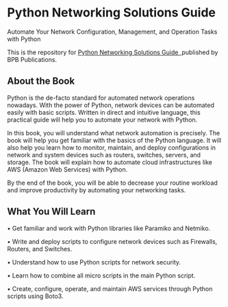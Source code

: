 # Python Networking Solutions Guide 

Automate Your Network Configuration, Management, and Operation Tasks with Python

This is the repository for [Python Networking Solutions Guide
](https://in.bpbonline.com/products/python-networking-solutions-guide?variant=43968686096622),published by BPB Publications. 

## About the Book
Python is the de-facto standard for automated network operations nowadays. With the power of Python, network devices can be automated easily with basic scripts. Written in direct and intuitive language, this practical guide will help you to automate your network with Python.

In this book, you will understand what network automation is precisely. The book will help you get familiar with the basics of the Python language. It will also help you learn how to monitor, maintain, and deploy configurations in network and system devices such as routers, switches, servers, and storage. The book will explain how to automate cloud infrastructures like AWS (Amazon Web Services) with Python.

By the end of the book, you will be able to decrease your routine workload and improve productivity by automating your networking tasks.

## What You Will Learn
•  Get familiar and work with Python libraries like Paramiko and Netmiko.

•  Write and deploy scripts to configure network devices such as Firewalls, Routers, and Switches.

•  Understand how to use Python scripts for network security.

•  Learn how to combine all micro scripts in the main Python script.

•  Create, configure, operate, and maintain AWS services through Python scripts using Boto3.

